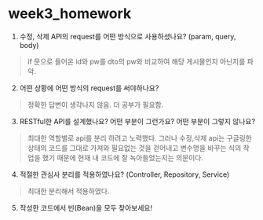 # week3_homework

1. 수정, 삭제 API의 request를 어떤 방식으로 사용하셨나요? (param, query, body)
> if 문으로 들어온 id와 pw를 dto의 pw와 비교하여 해당 게시물인지 아닌지를 파악.

2. 어떤 상황에 어떤 방식의 request를 써야하나요?
> 정확한 답변이 생각나지 않음. 더 공부가 필요함.

3. RESTful한 API를 설계했나요? 어떤 부분이 그런가요? 어떤 부분이 그렇지 않나요?
> 최대한 역할별로 api를 분리 하려고 노력했다. 그러나 수정,삭제 api는 구글링한 상태의 코드를 그대로 가져와 필요없는 것을 걷어내고 변수명을 바꾸는 식의 작업을 했기 때문에
  현재 내 코드에 잘 녹아들었는지는 의문이다.

4. 적절한 관심사 분리를 적용하였나요? (Controller, Repository, Service)
> 최대한 분리해서 적용하였다.

5. 작성한 코드에서 빈(Bean)을 모두 찾아보세요!
> 
